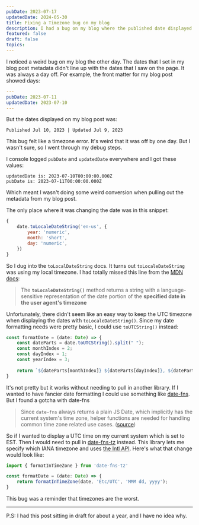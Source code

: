 ```yaml
---
pubDate: 2023-07-17
updatedDate: 2024-05-30
title: Fixing a Timezone bug on my blog
description: I had a bug on my blog where the published date displayed was different then the published date I added in my markdown. It came down to a timezone issue!
featured: false
draft: false
topics:
---
```


I noticed a weird bug on my blog the other day. The dates that I set in my blog post metadata didn't line up with the dates that I saw on the page. It was always a day off. For example, the front matter for my blog post showed days:

```yaml
---
pubDate: 2023-07-11
updatedDate: 2023-07-10
---
```

But the dates displayed on my blog post was:

```
Published Jul 10, 2023 | Updated Jul 9, 2023
```

This bug felt like a timezone error. It's weird that it was off by one day. But I wasn't sure, so I went through my debug steps.

I console logged `pubDate` and `updatedDate` everywhere and I got these values:

```   
updatedDate is: 2023-07-10T00:00:00.000Z
pubDate is: 2023-07-11T00:00:00.000Z
```

Which meant I wasn't doing some weird conversion when pulling out the metadata from my blog post. 

The only place where it was changing the date was in this snippet:

```javascript
{
	date.toLocaleDateString('en-us', {
		year: 'numeric',
		month: 'short',
		day: 'numeric',
	})
}
```

So I dug into the `toLocalDateString` docs. It turns out `toLocaleDateString` was using my local timezone. I had totally missed this line from the [MDN docs](https://developer.mozilla.org/en-US/docs/Web/JavaScript/Reference/Global_Objects/Date/toLocaleDateString):

> The **`toLocaleDateString()`** method returns a string with a language-sensitive representation of the date portion of the **specified date in the user agent's timezone**

Unfortunately, there didn't seem like an easy way to keep the UTC timezone when displaying the dates with `toLocaleDateString()`. Since my date formatting needs were pretty basic, I could use `toUTCString()` instead:

```javascript
const formatDate = (date: Date) => {
	const dateParts = date.toUTCString().split(" ");
	const monthIndex = 2;
	const dayIndex = 1;
	const yearIndex = 3;
	
	return `${dateParts[monthIndex]} ${dateParts[dayIndex]}, ${dateParts[yearIndex]}`
}
```

It's not pretty but it works without needing to pull in another library. If I wanted to have fancier date formatting I could use something like [date-fns](https://date-fns.org/). But I found a gotcha with date-fns

> Since `date-fns` always returns a plain JS Date, which implicitly has the current system's time zone, helper functions are needed for handling common time zone related use cases. ([source](https://date-fns.org/v2.30.0/docs/Time-Zones))  

So if I wanted to display a UTC time on my current system which is set to EST. Then I would need to pull in [date-fns-tz](https://github.com/marnusw/date-fns-tz) instead. This library lets me specify which IANA timezone and uses [the Intl API](https://developer.mozilla.org/en-US/docs/Web/JavaScript/Reference/Global_Objects/Intl). Here's what that change would look like:

```javascript
import { formatInTimeZone } from 'date-fns-tz'

const formatDate = (date: Date) => {
	return formatInTimeZone(date, 'Etc/UTC', 'MMM dd, yyyy');
}
```

This bug was a reminder that timezones are the worst.

---

P.S: I had this post sitting in draft for about a year, and I have no idea why.